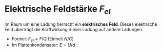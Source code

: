# Elektrische Feldstärke $F_{el}$
Im Raum um eine Ladung herrscht ein **elektrisches Feld**.
Dieses elektrische Feld überträgt die Kraftwirkung dieser Ladung auf andere Ladungen.
- Formel: $F_{el}=F/Q$ (Einheit $N/C$)
- Im Plattenkondensator: $E=U/d$
